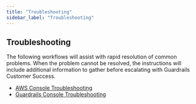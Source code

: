 ```yaml
---
title: "Troubleshooting"
sidebar_label: "Troubleshooting"
---
```


## Troubleshooting

The following workflows will assist with rapid resolution of common problems.  When the problem cannot be resolved, the instructions will include additional information to gather before escalating with Guardrails Customer Success.

- [AWS Console Troubleshooting](guides/troubleshooting/troubleshooting-event-handlers-aws-console)
- [Guardrails Console Troubleshooting](guides/troubleshooting/troubleshooting-event-handlers-guardrails-console)